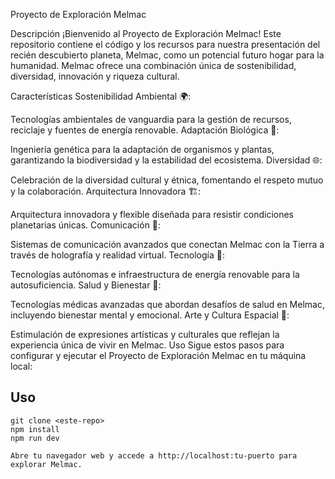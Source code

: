 

Proyecto de Exploración Melmac

Descripción
¡Bienvenido al Proyecto de Exploración Melmac! Este repositorio contiene el código y los recursos para nuestra presentación del recién descubierto planeta, Melmac, como un potencial futuro hogar para la humanidad. Melmac ofrece una combinación única de sostenibilidad, diversidad, innovación y riqueza cultural.

Características
Sostenibilidad Ambiental 🌍:

Tecnologías ambientales de vanguardia para la gestión de recursos, reciclaje y fuentes de energía renovable.
Adaptación Biológica 🌱:

Ingeniería genética para la adaptación de organismos y plantas, garantizando la biodiversidad y la estabilidad del ecosistema.
Diversidad 🌐:

Celebración de la diversidad cultural y étnica, fomentando el respeto mutuo y la colaboración.
Arquitectura Innovadora 🏗️:

Arquitectura innovadora y flexible diseñada para resistir condiciones planetarias únicas.
Comunicación 📡:

Sistemas de comunicación avanzados que conectan Melmac con la Tierra a través de holografía y realidad virtual.
Tecnología 🤖:

Tecnologías autónomas e infraestructura de energía renovable para la autosuficiencia.
Salud y Bienestar 💊:

Tecnologías médicas avanzadas que abordan desafíos de salud en Melmac, incluyendo bienestar mental y emocional.
Arte y Cultura Espacial 🎨:

Estimulación de expresiones artísticas y culturales que reflejan la experiencia única de vivir en Melmac.
Uso
Sigue estos pasos para configurar y ejecutar el Proyecto de Exploración Melmac en tu máquina local:

## Uso

```
git clone <este-repo>
npm install
npm run dev

Abre tu navegador web y accede a http://localhost:tu-puerto para explorar Melmac.

```

